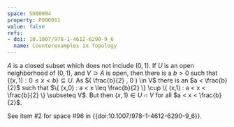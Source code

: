 ```yaml
---
space: S000094
property: P000011
value: false
refs:
- doi: 10.1007/978-1-4612-6290-9_6
  name: Counterexamples in Topology
---
```


$A$ is a closed subset which does not include $(0,1)$. If $U$ is an open neighborhood of $(0,1)$, and $V \supset A$ is open, then there is a $b > 0$ such that $\{ (x,1) : 0 \leq x < b \} \subseteq U$. As $( \frac{b}{2} , 0 ) \in V$ there is an $a < \frac{b}{2}$ such that $\{ (x,0) : a < x \leq \frac{b}{2} \} \cup \{ (x,1) : a < x < \frac{b}{2} \} \subseteq V$. But then $(x,1) \in U \cap V$ for all $a < x < \frac{b}{2}$.

See item #2 for space #96 in {{doi:10.1007/978-1-4612-6290-9_6}}.
